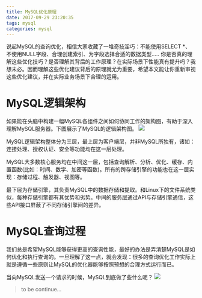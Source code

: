 ```yaml
---
title: MySQL优化原理
date: 2017-09-29 23:20:35
tags: mysql
categories: mysql
---
```

说起MySQL的查询优化，相信大家收藏了一堆奇技淫巧：不能使用SELECT *、不使用NULL字段、合理创建索引、为字段选择合适的数据类型..... 你是否真的理解这些优化技巧？是否理解其背后的工作原理？在实际场景下性能真有提升吗？我想未必。因而理解这些优化建议背后的原理就尤为重要，希望本文能让你重新审视这些优化建议，并在实际业务场景下合理的运用。

# MySQL逻辑架构
如果能在头脑中构建一幅MySQL各组件之间如何协同工作的架构图，有助于深入理解MySQL服务器。下图展示了MySQL的逻辑架构图。
[![](http://idiotsky.me/images1/mysql-optimization-mechanism-1.jpg)](http://idiotsky.me/images1/mysql-optimization-mechanism-1.jpg)
<!-- more -->
MySQL逻辑架构整体分为三层，最上层为客户端层，并非MySQL所独有，诸如：连接处理、授权认证、安全等功能均在这一层处理。

MySQL大多数核心服务均在中间这一层，包括查询解析、分析、优化、缓存、内置函数(比如：时间、数学、加密等函数)。所有的跨存储引擎的功能也在这一层实现：存储过程、触发器、视图等。

最下层为存储引擎，其负责MySQL中的数据存储和提取。和Linux下的文件系统类似，每种存储引擎都有其优势和劣势。中间的服务层通过API与存储引擎通信，这些API接口屏蔽了不同存储引擎间的差异。

# MySQL查询过程
我们总是希望MySQL能够获得更高的查询性能，最好的办法是弄清楚MySQL是如何优化和执行查询的。一旦理解了这一点，就会发现：很多的查询优化工作实际上就是遵循一些原则让MySQL的优化器能够按照预想的合理方式运行而已。

当向MySQL发送一个请求的时候，MySQL到底做了些什么呢？
[![](http://idiotsky.me/images1/mysql-optimization-mechanism-2.jpg)](http://idiotsky.me/images1/mysql-optimization-mechanism-2.jpg)

> to be continue...